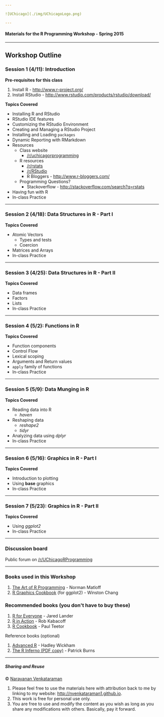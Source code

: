 ```yaml
---

![UChicago](./img/UChicagoLogo.png)

---
```


#### Materials for the R Programming Workshop - Spring 2015

---

## Workshop Outline

### Session 1 (4/11): Introduction

**Pre-requisites for this class**

1. Install R - http://www.r-project.org/
2. Install RStudio - http://www.rstudio.com/products/rstudio/download/

**Topics Covered**

+ Installing R and RStudio
+ RStudio IDE features
+ Customizing the RStudio Environment
+ Creating and Managing a RStudio Project
+ Installing and Loading ```packages```
+ Dynamic Reporting with RMarkdown
+ Resources
    + Class website 
        + [/r/uchicagorprogramming](https://www.reddit.com/r/uchicagorprogramming)
    + R resources
        + [/r/rstats](https://www.reddit.com/r/rstats)
        + [/r/RStudio](https://www.reddit.com/r/RStudio)
        + R Bloggers - http://www.r-bloggers.com/
    + Programming Questions?
        + Stackoverflow - http://stackoverflow.com/search?q=rstats
+ Having fun with R
+ In-class Practice

---

### Session 2 (4/18): Data Structures in R - Part I

**Topics Covered**

+ Atomic Vectors
    + Types and tests
    + Coercion
+ Matrices and Arrays
+ In-class Practice

---

### Session 3 (4/25): Data Structures in R - Part II

**Topics Covered**

+ Data frames
+ Factors
+ Lists
+ In-class Practice

---

### Session 4 (5/2): Functions in R

**Topics Covered**

+ Function components
+ Control Flow
+ Lexical scoping
+ Arguments and Return values
+ ```apply``` family of functions
+ In-class Practice

--- 

### Session 5 (5/9): Data Munging in R

**Topics Covered**

+ Reading data into R
    + _haven_
+ Reshaping data
    + _reshape2_
    + _tidyr_
+ Analyzing data using _dplyr_
+ In-class Practice

---

### Session 6 (5/16): Graphics in R - Part I

**Topics Covered**

+ Introduction to plotting
+ Using __base__ graphics
+ In-class Practice

---

### Session 7 (5/23): Graphics in R - Part II

**Topics Covered**

+ Using _ggplot2_
+ In-class Practice

---

### Discussion board

Public forum on [/r/UChicagoRProgramming](https://www.reddit.com/r/uchicagorprogramming)

---

### Books used in this Workshop

1. [The Art of R Programming](http://bit.ly/ArtRProg) - Norman Matloff
2. [R Graphics Cookbook](http://bit.ly/RGraphicsCookbook) (for ggplot2) - Winston Chang

### Recommended books (you don't have to buy these)

1. [R for Everyone](http://amzn.to/1CIUvcY) - Jared Lander
2. [R in Action](http://manning.com/kabacoff2) - Rob Kabacoff
3. [R Cookbook](http://amzn.to/1EDFsmI) - Paul Teetor

Reference books (optional)

1. [Advanced R](http://adv-r.had.co.nz) - Hadley Wickham
2. [The R Inferno (PDF copy)](http://www.burns-stat.com/pages/Tutor/R_inferno.pdf) - Patrick Burns

---

##### Sharing and Reuse

&copy; [Narayanan Venkataraman](http://nvenkataraman1.github.io)

1. Please feel free to use the materials here with attribution back to me by linking to my website: http://nvenkataraman1.github.io.
2. This work is free for personal use only.
3. You are free to use and modify the content as you wish as long as you share any modifications with others. Basically, pay it forward.

